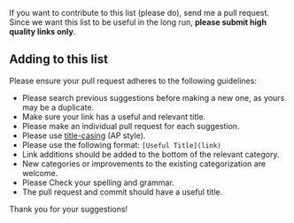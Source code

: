 If you want to contribute to this list (please do), send me a pull request. Since we want this list to be useful in the long run, **please submit high quality links only**.

## Adding to this list

Please ensure your pull request adheres to the following guidelines:

- Please search previous suggestions before making a new one, as yours may be a duplicate.
- Make sure your link has a useful and relevant title.
- Please make an individual pull request for each suggestion.
- Please use [title-casing](http://titlecapitalization.com) (AP style). 
- Please use the following format: `[Useful Title](link)`
- Link additions should be added to the bottom of the relevant category.
- New categories or improvements to the existing categorization are welcome.
- Please Check your spelling and grammar.
- The pull request and commit should have a useful title.

Thank you for your suggestions!
